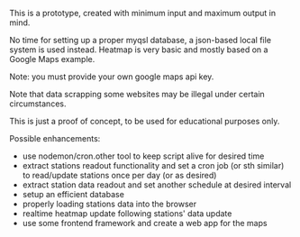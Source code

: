 This is a prototype, created with minimum input and maximum output in mind.

No time for setting up a proper myqsl database, a json-based local file system is used instead.
Heatmap is very basic and mostly based on a Google Maps example.

Note: you must provide your own google maps api key.

Note that data scrapping some websites may be illegal under certain circumstances.

This is just a proof of concept, to be used for educational purposes only.

Possible enhancements:
- use nodemon/cron.other tool to keep script alive for desired time
- extract stations readout functionality and set a cron job (or sth similar) to read/update stations once per day (or as desired)
- extract station data readout and set another schedule at desired interval
- setup an efficient database
- properly loading stations data into the browser
- realtime heatmap update following stations' data update
- use some frontend framework and create a web app for the maps